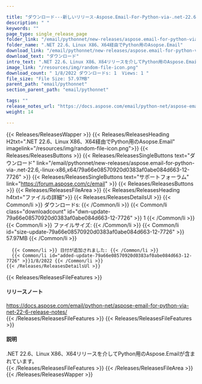 ```yaml
---

title: "ダウンロード---新しいリリース-Aspose.Email-For-Python-via-.net-22.6、-linux-x86、x64"
description: " "
keywords: ""
page_type: single_release_page
folder_link: "/email/pythonnet/new-releases/aspose.email-for-python-via-.net-22.6,-linux-x86,x64/"
folder_name: ".NET 22.6、Linux X86、X64経由でPython用のAsopse.Email"
download_link: "/email/pythonnet/new-releases/aspose.email-for-python-via-.net-22.6,-linux-x86,x64/79a66e08570920d0383af0abe084d663-12-7726"
download_text: "ダウンロード"
intro_text: ".NET 22.6、Linux X86、X64リリースを介してPython用のAspose.Emailが含まれています。"
image_link: "/resources/img/random-file-icon.png"
download_count: " 1/8/2022 ダウンロードs: 1  Views: 1 "
file_size: "File Size: 57.97MB"
parent_path: "email/pythonnet"
section_parent_path: "email/pythonnet"

tags: ""
release_notes_url: "https://docs.aspose.com/email/python-net/aspose-email-for-python-via-net-22-6-release-notes/"
weight: 14

---
```


{{< Releases/ReleasesWapper >}}
  {{< Releases/ReleasesHeading H2txt=".NET 22.6、Linux X86、X64経由でPython用のAsopse.Email" imagelink="/resources/img/random-file-icon.png">}}
  {{< Releases/ReleasesButtons >}}
    {{< Releases/ReleasesSingleButtons text="ダウンロード" link="/email/pythonnet/new-releases/aspose.email-for-python-via-.net-22.6,-linux-x86,x64/79a66e08570920d0383af0abe084d663-12-7726" >}}
    {{< Releases/ReleasesSingleButtons text="サポートフォーラム" link="https://forum.aspose.com/c/email" >}}
  {{< Releases/ReleasesButtons >}}
  {{< Releases/ReleasesFileArea >}}
    {{< Releases/ReleasesHeading h4txt="ファイルの詳細">}}
    {{< Releases/ReleasesDetailsUl >}}
      {{< Common/li >}} ダウンロードs: {{< /Common/li >}}
      {{< Common/li class="downloadcount" id="dwn-update-79a66e08570920d0383af0abe084d663-12-7726" >}} 1 {{< /Common/li >}}
      {{< Common/li >}} ファイルサイズ: {{< /Common/li >}}
      {{< Common/li id="size-update-79a66e08570920d0383af0abe084d663-12-7726" >}} 57.97MB {{< /Common/li >}}

      {{< Common/li >}} 日付が追加されました: {{< /Common/li >}}
      {{< Common/li id="added-update-79a66e08570920d0383af0abe084d663-12-7726" >}}1/8/2022 {{< /Common/li >}}
    {{< /Releases/ReleasesDetailsUl >}}

  {{< Releases/ReleasesFileFeatures >}}
      <h4>リリースノート</h4><div><a href='https://docs.aspose.com/email/python-net/aspose-email-for-python-via-net-22-6-release-notes/'>https://docs.aspose.com/email/python-net/aspose-email-for-python-via-net-22-6-release-notes/</a></div>
  {{< /Releases/ReleasesFileFeatures >}}
  {{< Releases/ReleasesFileFeatures >}}
      <h4>説明</h4><div class="HTMLDescription">.NET 22.6、Linux X86、X64リリースを介してPython用のAspose.Emailが含まれています。</div>
  {{< /Releases/ReleasesFileFeatures >}}
 {{< /Releases/ReleasesFileArea >}}
{{< /Releases/ReleasesWapper >}}


